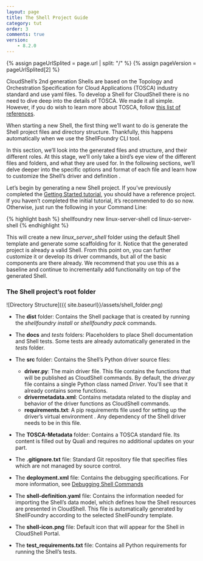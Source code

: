 ```yaml
---
layout: page
title: The Shell Project Guide
category: tut
order: 3
comments: true
version:
    - 8.2.0
---
```


{% assign pageUrlSplited = page.url | split: "/" %}
{% assign pageVersion = pageUrlSplited[2] %}

CloudShell’s 2nd generation Shells are based on the Topology and Orchestration Specification for Cloud Applications (TOSCA) industry standard and use yaml files. To develop a Shell for CloudShell there is no need to dive deep into the details of TOSCA. We made it all simple. However, if you do wish to learn more about TOSCA, follow [this list of references](http://docs.oasis-open.org/tosca/TOSCA-Simple-Profile-YAML/v1.0/TOSCA-Simple-Profile-YAML-v1.0.html).


When starting a new Shell, the first thing we’ll want to do is generate the Shell project files and directory structure. Thankfully, this happens automatically when we use the ShellFoundry CLI tool.

In this section, we’ll look into the generated files and structure, and their different roles. At this stage, we’ll only take a bird’s eye view of the different files and folders, and what they are used for. In the following sections, we’ll delve deeper into the specific options and format of each file and learn how to customize the Shell’s driver and definition .

Let’s begin by generating a new Shell project. If you’ve previously completed the [Getting Started tutorial]({{site.baseurl}}/shells/{{pageVersion}}/getting-started.html), you should have a reference project. If you haven’t completed the initial tutorial, it’s recommended to do so now. Otherwise, just run the following in your Command Line:


{% highlight bash %}
shellfoundry new linux-server-shell
cd linux-server-shell
{% endhighlight %}

This will create a new _linux_server_shell_ folder using the default Shell template and generate some scaffolding for it. Notice that the generated project is already a valid Shell. From this point on, you can further customize it or develop its driver commands, but all of the basic components are there already. We recommend that you use this as a baseline and continue to incrementally add functionality on top of the generated Shell.



### The Shell project’s root folder
![Directory Structure]({{ site.baseurl}}/assets/shell_folder.png)

*  The **dist** folder: Contains the Shell package that is created by running the _shellfoundry install_ or _shellfoundry pack_ commands.  

*  The **docs** and *tests* folders: Placeholders to place Shell documentation and Shell tests. Some tests are already automatically generated in the _tests_ folder.

*  The **src** folder: Contains the Shell’s Python driver source files:

    * **driver.py**: The main driver file. This file contains the functions that will be published as CloudShell commands. By default, the _driver.py_ file contains a single Python class named _Driver_. You'll see that it already contains some functions.  
    * **drivermetadata.xml**: Contains metadata related to the display and behavior of the driver functions as CloudShell commands.
    * **requirements.txt**: A pip requirements file used for setting up the driver’s virtual environment . Any dependency of the Shell driver needs to be in this file.

* The **TOSCA-Metadata** folder: Contains a TOSCA standard file. Its content is filled out by Quali and requires no additional updates on your part.

* The **.gitignore.txt** file: Standard Git repository file that specifies files which are not managed by source control.

* The **deployment.xml** file: Contains the debugging specifications. For more information, see [Debugging Shell Commands]({{site.baseurl}}/shells/{{pageVersion}}/debugging-shell-commands.html)

* The **shell-definition.yaml** file: Contains the information needed for importing the Shell’s data model, which defines how the Shell resources are presented in CloudShell. This file is automatically generated by ShellFoundry according to the selected ShellFoundry template.

* The **shell-icon.png** file: Default icon that will appear for the Shell in CloudShell Portal.

* The **test_requirements.txt** file: Contains all Python requirements for running the Shell’s tests.
